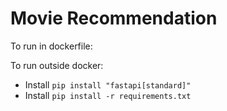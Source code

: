 # Movie Recommendation

To run in dockerfile:

To run outside docker:

* Install `pip install "fastapi[standard]"`
* Install `pip install -r requirements.txt`
